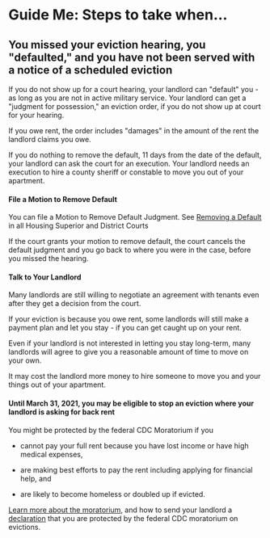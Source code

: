 Guide Me: Steps to take when...
===============================

You missed your eviction hearing, you \"defaulted,\" and you have not been served with a notice of a scheduled eviction
-----------------------------------------------------------------------------------------------------------------------

If you do not show up for a court hearing, your landlord can \"default\"
you - as long as you are not in active military service. Your landlord
can get a \"judgment for possession,\" an eviction order, if you do not
show up at court for your hearing.

If you owe rent, the order includes \"damages\" in the amount of the
rent the landlord claims you owe.

If you do nothing to remove the default, 11 days from the date of the
default, your landlord can ask the court for an execution. Your landlord
needs an execution to hire a county sheriff or constable to move you out
of your apartment.

#### File a Motion to Remove Default

You can file a Motion to Remove Default Judgment. See [Removing a Default](https://www.masslegallhelp.org/housing/lt1-booklet-6-removing-default.pdf)
in all Housing Superior and District Courts

If the court grants your motion to remove default, the court cancels the default judgment and you go back to where you were in the case, before you missed the hearing.

#### Talk to Your Landlord

Many landlords are still willing to negotiate an agreement with tenants
even after they get a decision from the court.

If your eviction is because you owe rent, some landlords will still
make a payment plan and let you stay - if you can get caught up on your
rent.

Even if your landlord is not interested in letting you stay long-term,
many landlords will agree to give you a reasonable amount of time to
move on your own.

It may cost the landlord more money to hire someone to move you and your
things out of your apartment.

#### Until March 31, 2021, you may be eligible to stop an eviction where your landlord is asking for back rent

You might be protected by the federal CDC Moratorium if you

-   cannot pay your full rent because you have lost income or have high
    medical expenses, 

-   are making best efforts to pay the rent including applying for
    financial help, and

-   are likely to become homeless or doubled up if evicted.

[Learn more about the
moratorium](https://www.masslegalhelp.org/covid-19/housing), and how to send your landlord a
[declaration](https://MassLegalHelp.org/cdc-declaration.pdf)
that you are protected by the federal CDC moratorium on evictions.

